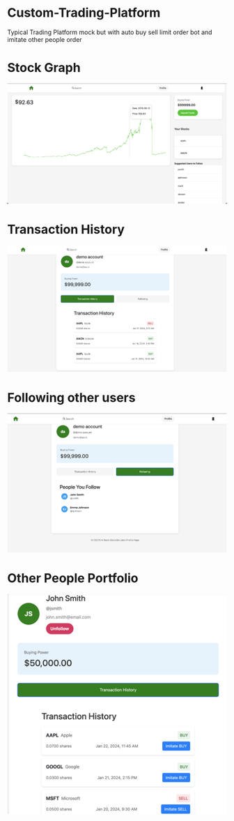 # Custom-Trading-Platform

Typical Trading Platform mock but with auto buy sell limit order bot and imitate other people order

# Stock Graph
![Stock](/Stock.png)

# Transaction History
![History](/History.png)

# Following other users
![Following](/Following.png)

# Other People Portfolio
![Other](/Other_PortFolio.png)




